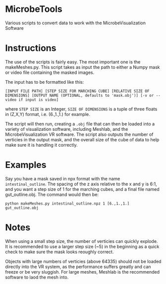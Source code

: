 # MicrobeTools
Various scripts to convert data to work with the MicrobeVisualization Software


# Instructions

The use of the scripts is fairly easy. The most important one is the makeMeshes.py. This script takes as input the path to either a Numpy mask or video file containing the masked images. 

The input has to be formatted like this:

``` [INPUT FILE PATH] [STEP SIZE FOR MARCHING CUBE] [RELATIVE SIZE OF DIMENSIONS] [OUTPUT NAME (OPTIONAL, defaults to 'mask.obj')] [-v or --video if input is video] ```

where ```STEP SIZE``` is an Integer, ```SIZE OF DIMENSIONS``` is a tuple of three floats in (Z,X,Y) format, i.e. (6.,1.,1.) for example.

The script will then run, creating a ```.obj``` file that can then be loaded into a variety of visualization software, including Meshlab, and the MicrobeVisualization VR software. The script also outputs the number of verticies in the output mask, and the overall size of the cube of data to help make sure it is handling it correctly. 

# Examples

Say you have a mask saved in npx format with the name ```intestinal_outline```. The spacing of the z axis relative to the x and y is 6:1, and you want a  step size of 1 for the marching cubes, and a final file named gut_outline.obj. The command would then be:

```python makeMeshes.py intestinal_outline.npz 1 [6.,1.,1.] gut_outline.obj```

# Notes

When using a small step size, the number of verticies can quickly explode. It is recommended to use a larger step size (~5) in the beginning as a quick check to make sure the mask looks reoughly correct.

Objects with large numbers of verticies (above 64335) should not be loaded directly into the VR system, as the performance suffers greatly and can freeze or be very sluggish. For large meshes, Meshlab is the recommended software to laod the mesh into. 
